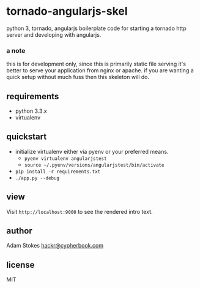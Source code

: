 tornado-angularjs-skel
======================

python 3, tornado, angularjs boilerplate code for starting a tornado
http server and developing with angularjs.

### a note

this is for development only, since this is primarily static file
serving it's better to serve your application from nginx or apache. if
you are wanting a quick setup without much fuss then this skeleton
will do.

## requirements

+ python 3.3.x
+ virtualenv

## quickstart

+ initialize virtualenv either via pyenv or your preferred means.
  + `pyenv virtualenv angularjstest`
  + `source ~/.pyenv/versions/angularjstest/bin/activate`
+ `pip install -r requirements.txt`
+ `./app.py --debug`

## view

Visit `http://localhost:9000` to see the rendered intro text.

## author

Adam Stokes <hackr@cypherbook.com>

## license

MIT
